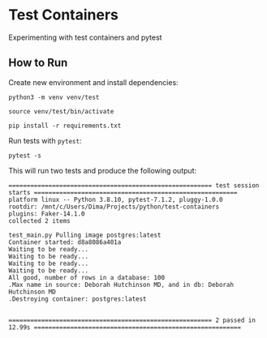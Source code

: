 # Test Containers
Experimenting with test containers and pytest

## How to Run

Create new environment and install dependencies:
```
python3 -m venv venv/test

source venv/test/bin/activate

pip install -r requirements.txt
```

Run tests with `pytest`:
```
pytest -s
```

This will run two tests and produce the following output:
```
======================================================== test session starts ========================================================
platform linux -- Python 3.8.10, pytest-7.1.2, pluggy-1.0.0
rootdir: /mnt/c/Users/Dima/Projects/python/test-containers
plugins: Faker-14.1.0
collected 2 items

test_main.py Pulling image postgres:latest
Container started: d8a8086a401a
Waiting to be ready...
Waiting to be ready...
Waiting to be ready...
Waiting to be ready...
All good, number of rows in a database: 100
.Max name in source: Deborah Hutchinson MD, and in db: Deborah Hutchinson MD
.Destroying container: postgres:latest


======================================================== 2 passed in 12.99s =========================================================
```